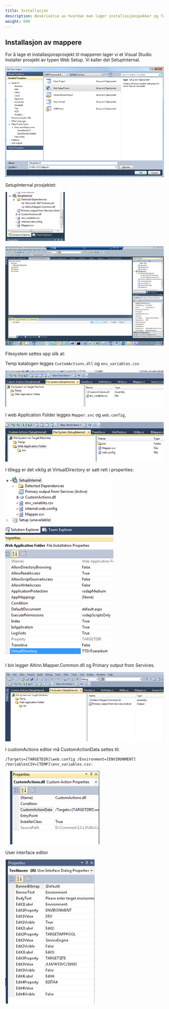 ```yaml
---
title: Installasjon
description: Beskrivelse av hvordan man lager installasjonspakker og får dem installert i test og produksjon.
weight: 600
---
```


## Installasjon av mappere

For å lage et installasjonsprosjekt til mapperen lager vi et Visual Studio Installer prosjekt av typen Web Setup.
Vi kaller det SetupInternal.

![Installasjonsprosjekt i Visual Studio](installation-project.png "Installasjonsprosjekt i Visual Studio")

SetupInternal prosjektet:

![Setupinternal i Visual Studio](setupinternal-project.png "Setupinternal i Visual Studio")

![Custom actions i Visual Studio](customactions.png "Custom actions i Visual Studio") 

Filesystem settes opp slik at:

Temp katalogen legges `CustomActions.dll` og `env_variables.csv`

![Temp-katalogen](setupinternal-temp.png "Temp-katalogen") 

 

I web Application Folder legges `Mapper.svc` og `web.config`,

![Web application-katalogen](setupinternal-web-application.png "Web application-katalogen") 

I tillegg er det viktig at VirtualDirectory er satt rett i properties:

![Virtual directory-setting](setupinternal-virtual-directory.png "Virtual directory-setting") 

I bin legger Altinn.Mapper.Common.dll og Primary output from Services.

![Bin-katalogen](setupinternal-bin.png "Bin-katalogen") 


I customActions editor må CustomActionData settes til:
```
/Targets=[TARGETDIR]\web.config /Environment=[ENVIRONMENT] /VariablesCSV=[TEMP]\env_variables.csv:
```

![Custom actions](customactions-editor.png "Custom actions") 

User interface editor

![User interface editor](user-interface-editor-vs.png "User interface editor") 
